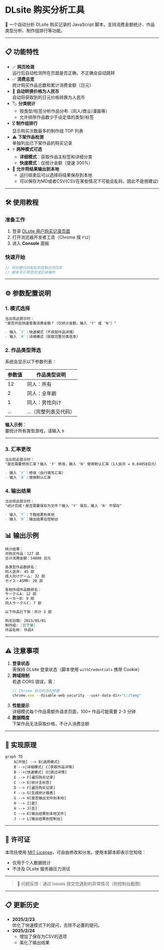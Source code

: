 # DLsite 购买分析工具

📝 一个自动分析 DLsite 购买记录的 JavaScript 脚本，支持消费金额统计、作品类型分析、制作组排行等功能。

---

## 📋 功能特性
- ✅ **网页检测**  
  运行后自动检测所在页面是否正确，不正确会自动跳转
- ✅ **消费总览**  
  统计购买作品总数和累计消费金额（日元）
- :currency_exchange: **自动转换价格为人民币**  
  自动将获取到的日元价格转换为人民币
- 🏷️ **分类统计**  
  - 按类型/标签分析作品分布（同人/商业/漫画等）
  - 允许排除作品数少于设定值的类型/标签
- :medal_military: **制作组排行**  
  显示购买次数最多的制作组 TOP 列表
- ⚠️ **下架作品检测**  
  单独列出已下架作品的购买记录
- ⚡ **两种模式可选**  
  - **详细模式**：获取作品主标签和详细分类
  - **快速模式**：仅统计金额（提速 300%）
- :floppy_disk: **允许将结果输出到本地**  
  - 运行结束后可以选择将结果保存到本地
  - 可以保存为MD或者CSV(CSV在某些情况下可能会乱码，因此不是很建议)
---

## 🛠️ 使用教程

### 准备工作
1. 登录 [DLsite 用户购买记录页面](https://www.dlsite.com/maniax/mypage/userbuy)
2. 打开浏览器开发者工具（Chrome 按 `F12`）
3. 进入 **Console** 面板

### 快速开始
```javascript
// 将完整代码粘贴到控制台并回车
// 脚本将引导您完成后续操作
```

---

## ⚙️ 参数配置说明

### 1. 模式选择
```markdown
当出现此提示时：
"是否开启快速查看消费金额？（仅统计金额，输入 'Y' 或 'N'）"

- 输入 `Y`：快速模式（不获取作品详情）
- 输入 `N`：详细模式（获取完整分类信息）
```

### 2. 作品类型筛选
系统会显示以下参数列表：

| 参数值 | 作品类型说明           |
|--------|------------------------|
| 12     | 同人：所有             |
| 2      | 同人：全年齢           |
| 1      | 同人：男性向け         |
| ...    | ...（完整列表见代码）  |

**输入示例**：  
要统计所有类型游戏，请输入 `0`

---

### 3. 汇率更改
```markdown
当出现此提示时：
"是否需要修改汇率？输入 'Y' 修改，输入 'N' 使用默认汇率（1人民币 = 0.04858日元）"

- 输入 `Y`：修改（自行填写汇率）
- 输入 `N`：使用默认汇率
```

### 4. 输出结果
```markdown
当出现此提示时：
"统计完成！是否需要保存为文件？输入 'Y' 保存，输入 'N' 不保存"

- 输入 `Y`：下载结果到本地
- 输入 `N`：输出结果在控制台
```

## 📊 输出示例
```markdown
统计结果：
共购买作品：127 部
合计消费金额：54800 日元

各类型作品数排名：
同人音声: 45 部
成人向けゲーム: 32 部
ボイス・ASMR: 28 部

各制作组作品数排名：
サークルA: 12 部
メーカーB: 9 部
同人サークルC: 7 部

以下作品已下架：共计 3 部

购买日期: 2023/05/01
制作组: [已下架]
作品名称: 作品X
```

---

## ⚠️ 注意事项
1. **登录状态**  
   需保持 DLsite 登录状态（脚本使用 `withCredentials` 携带 Cookie）
2. **跨域限制**  
   若遇 CORS 错误，需：
   ```javascript
   // Chrome 启动时添加参数
   chrome.exe --disable-web-security --user-data-dir="C:/temp"
   ```
3. **性能提示**  
   详细模式每个作品需额外请求页面，100+ 作品可能需要 2-3 分钟
4. **数据精度**  
   下架作品无法获取价格，不计入消费总额

---

## 📌 实现原理
```mermaid
graph TD
    A[开始] --> B{选择模式}
    B -->|详细模式| C[获取作品详情]
    B -->|快速模式| D[跳过详情]
    E --> F[遍历购买记录]
    C --> E[统计主标签]
    D --> F[遍历购买记录]
    F --> G[生成统计报表]
    G --> H[是否输出文件到本地]
    H --> I[是]
    H --> J[否]
    I --> K[输出结果到本地文件]
    J --> L[输出结果到控制台]
```

---

## 📜 许可证
本项目使用 [MIT License](LICENSE)，可自由修改和分发。使用本脚本即表示您知晓：
- 仅用于个人数据统计
- 不涉及 DLsite 服务器压力测试

---

> 📧 问题反馈：通过 Issues 提交您遇到的异常情况（附控制台截图）

---

## 📋 更新历史
- **2025/2/23**  
  优化了快速模式下的提问，去除不必要的提问。
- **2025/2/24**  
  - 增加了保存为CSV的选项
  - 美化了输出结果

